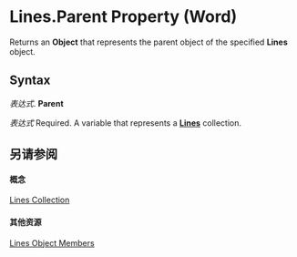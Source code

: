
# Lines.Parent Property (Word)

Returns an  **Object** that represents the parent object of the specified **Lines** object.


## Syntax

 _表达式_. **Parent**

 _表达式_ Required. A variable that represents a **[Lines](d04aff17-bd9c-8340-f3ab-191da921ea79.md)** collection.


## 另请参阅


#### 概念


[Lines Collection](d04aff17-bd9c-8340-f3ab-191da921ea79.md)
#### 其他资源


[Lines Object Members](http://msdn.microsoft.com/library/6b4a766a-14d9-270a-03b0-f52e75613551%28Office.15%29.aspx)